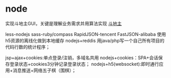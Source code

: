 # node

实现斗地主GUI，关键是理解业务需求并用算法实现
[斗地主](http://www.cnblogs.com/limingxi/p/4118642.html)


less-nodejs
sass-ruby/compass
RapidJSON-tencent
FastJSON-alibaba
使用h5资源的离线化做到本地缓存
nodejs+reddis
用java/php写一个自己所有项目的代码行数的统计程序；

jsp+ajax+cookies:单点登录/注销，多域名共用
nodejs+cookies：SPA+会话保存登录状态+cookies3分钟记录登录状态；
nodejs+h5(websocket):即时通行应用+消息推送+网络五子棋（围棋）；